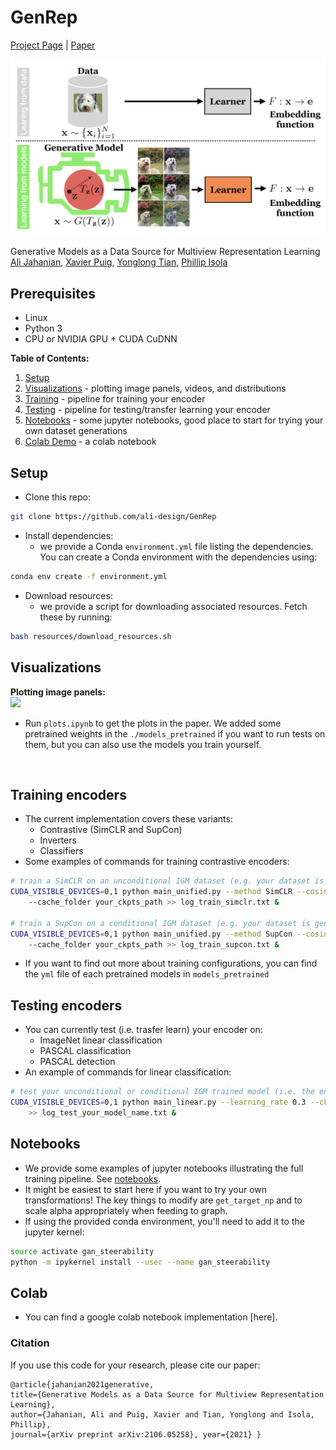 # GenRep
[Project Page](https://ali-design.github.io/GenRep/) |  [Paper](https://arxiv.org/abs/2106.05258) 

<img src='img/teaser.png' width=600>  

Generative Models as a Data Source for Multiview Representation Learning\
[Ali Jahanian](http://people.csail.mit.edu/jahanian), [Xavier Puig](https://people.csail.mit.edu/xavierpuig/), [Yonglong Tian](https://people.csail.mit.edu/yonglong/), [Phillip Isola](http://web.mit.edu/phillipi/)

## Prerequisites
- Linux
- Python 3
- CPU or NVIDIA GPU + CUDA CuDNN

**Table of Contents:**<br>
1. [Setup](#setup)<br>
2. [Visualizations](#visualizations) - plotting image panels, videos, and distributions<br>
3. [Training](#training) - pipeline for training your encoder<br>
4. [Testing](#testing) - pipeline for testing/transfer learning your encoder<br>
5. [Notebooks](#notebooks) - some jupyter notebooks, good place to start for trying your own dataset generations<br>
5. [Colab Demo](#colab) - a colab notebook<br>

<a name="setup"/>

## Setup

- Clone this repo:
```bash
git clone https://github.com/ali-design/GenRep
```

- Install dependencies:
	- we provide a Conda `environment.yml` file listing the dependencies. You can create a Conda environment with the dependencies using:
```bash
conda env create -f environment.yml
```

- Download resources:
	- we provide a script for downloading associated resources. Fetch these by running:
```bash
bash resources/download_resources.sh
```

<a name="visualizations"/>

## Visualizations

**Plotting image panels:**
<br>
<img src='img/panel.png' width=600>

- Run `plots.ipynb` to get the plots in the paper. We added some pretrained weights in the `./models_pretrained` if you want to run tests on them, but you can also use the models you train yourself.
<!-- 
```bash
python vis_image.py \
	models_pretrained/biggan_zoom_linear_lr0.0001_l2/model_20000_final.ckpt \
	models_pretrained/biggan_zoom_linear_lr0.0001_l2/opt.yml \
	--gpu 0 --num_samples 50 --noise_seed 20 --truncation 0.5 --category 207

python vis_image.py \
        models_pretrained/stylegan_color_linear_lr0.0001_l2_cats_w/model_2000_final.ckpt \
        models_pretrained/stylegan_color_linear_lr0.0001_l2_cats_w/opt.yml \
        --gpu 1 --num_samples 10 --noise_seed 20 
```

- By default this will save generated images to `<output_dir>/images` specified in the config yml, unless overwritten with the `--output_dir` option -->

<br>

<!-- **To make a videos:**
<br>
<img src='img/cats.gif' width=300><img src='img/color.gif' width=300>

```bash
python vis_video.py [CHECKPOINT] [CONFIG] --gpu [GPU] --noise_seed [SEED] --sample [SAMPLE]

python vis_video.py models_pretrained/biggan_color_linear_lr0.001_l2/model_20000_final.ckpt \
	models_pretrained/biggan_color_linear_lr0.001_l2/opt.yml  --gpu 0 --sample 10 \
	--noise_seed 20 --truncation 0.5 --category 538 --min_alpha -1 --max_alpha 0
```

- By default this will save output to `<output_dir>/video` specified in the config yml, unless overwritten with the `--output_dir` and `--filename` options
<br>

**To draw distributions:**
<br>
<img src='img/distribution.png' width=300>

To draw distributions, you will need to have downloaded the object detector through `resources/download_resources.sh` (for objects) or installed dlib through `environment.yml` (for faces). 
```bash
python vis_distribution.py [CHECKPOINT] [CONFIG] --gpu [GPU]

python vis_distribution.py models_pretrained/biggan_shiftx_linear_lr0.001_l2/model_20000_final.ckpt \
	models_pretrained/biggan_shiftx_linear_lr0.001_l2/opt.yml  --gpu 0
```
- By default this will save output to `<output_dir>/distribution` specified in the config yml, unless overwritten with the `--output_dir` option
-->
<a name="training"/> 

## Training encoders
- The current implementation covers these variants:
	- Contrastive (SimCLR and SupCon)
	- Inverters
	- Classifiers
- Some examples of commands for training contrastive encoders:
```bash
# train a SimCLR on an unconditional IGM dataset (e.g. your dataset is generated by a Gaussian walk, called my_gauss in a GANs model)
CUDA_VISIBLE_DEVICES=0,1 python main_unified.py --method SimCLR --cosine --dataset path_to_your_dataset --walk_method my_gauss \ 
	--cache_folder your_ckpts_path >> log_train_simclr.txt &

# train a SupCon on a conditional IGM dataset (e.g. your dataset is generated by steering walks, called my_steer in a GANs model)
CUDA_VISIBLE_DEVICES=0,1 python main_unified.py --method SupCon --cosine --dataset path_to_your_dataset --walk_method my_steer \ 
	--cache_folder your_ckpts_path >> log_train_supcon.txt &
```
- If you want to find out more about training configurations, you can find the `yml` file of each pretrained models in `models_pretrained`

<a name="testing"/> 

## Testing encoders
- You can currently test (i.e. trasfer learn) your encoder on:
	- ImageNet linear classification
	- PASCAL classification
	- PASCAL detection
- An example of commands for linear classification:
```bash
# test your unconditional or conditional IGM trained model (i.e. the encoder you trained in the previous section) on ImageNet
CUDA_VISIBLE_DEVICES=0,1 python main_linear.py --learning_rate 0.3 --ckpt path_to_your_encoder --data_folder path_to_imagenet \
	>> log_test_your_model_name.txt &
```

<a name="notebooks"/> 

## Notebooks

- We provide some examples of jupyter notebooks illustrating the full training pipeline. See [notebooks](./notebooks).
- It might be easiest to start here if you want to try your own transformations! The key things to modify are `get_target_np` and to scale alpha appropriately when feeding to graph.
- If using the provided conda environment, you'll need to add it to the jupyter kernel:
```bash
source activate gan_steerability
python -m ipykernel install --user --name gan_steerability
```

<a name="colab"/>

## Colab

- You can find a google colab notebook implementation [here].

### Citation
If you use this code for your research, please cite our paper:

```
@article{jahanian2021generative, 
title={Generative Models as a Data Source for Multiview Representation Learning}, 
author={Jahanian, Ali and Puig, Xavier and Tian, Yonglong and Isola, Phillip}, 
journal={arXiv preprint arXiv:2106.05258}, year={2021} }
```


